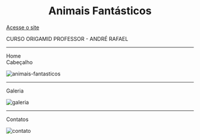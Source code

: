 
<h1 align="center">Animais Fantásticos</h1>

[Acesse o site](https://lucasleitedosreis.github.io/animais-fantastiscos/ "Animais fantásticos")

CURSO ORIGAMID
PROFESSOR - ANDRÉ RAFAEL

<hr>

Home <br>
Cabeçalho

![animais-fantasticos](https://user-images.githubusercontent.com/86244795/182687594-3675bd0b-14af-44f1-9612-3837d7c9b656.png)

<hr>

Galeria

![galeria](https://user-images.githubusercontent.com/86244795/182688283-8a476257-e096-4d86-8443-8ab2fe6ce44c.png)

<hr>

Contatos

![contato](https://user-images.githubusercontent.com/86244795/182688443-f2fa2623-4af6-4bd0-ad15-3f70f10fc019.png)
